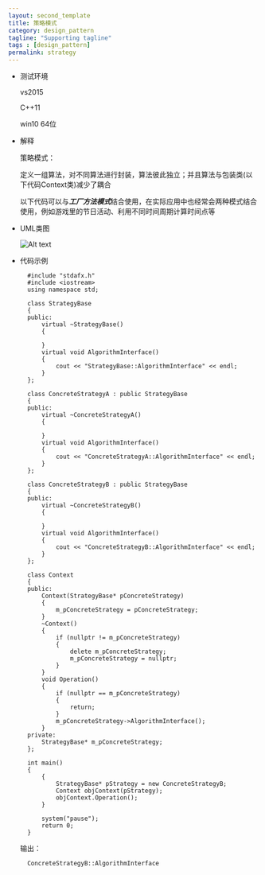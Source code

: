 ```yaml
---
layout: second_template
title: 策略模式
category: design_pattern
tagline: "Supporting tagline"
tags : [design_pattern]
permalink: strategy
---
```


* 测试环境
	
	vs2015

	C++11	

	win10 64位

* 解释

	策略模式：

	定义一组算法，对不同算法进行封装，算法彼此独立；并且算法与包装类(以下代码Context类)减少了耦合

	以下代码可以与***工厂方法模式***结合使用，在实际应用中也经常会两种模式结合使用，例如游戏里的节日活动、利用不同时间周期计算时间点等

* UML类图

	![Alt text][id]

	[id]: assets/themes/my_blog/img/strategy.jpg

* 代码示例

		#include "stdafx.h"
		#include <iostream>
		using namespace std;

		class StrategyBase
		{
		public:
			virtual ~StrategyBase()
			{

			}
			virtual void AlgorithmInterface()
			{
				cout << "StrategyBase::AlgorithmInterface" << endl;
			}
		};

		class ConcreteStrategyA : public StrategyBase
		{
		public:
			virtual ~ConcreteStrategyA()
			{

			}
			virtual void AlgorithmInterface()
			{
				cout << "ConcreteStrategyA::AlgorithmInterface" << endl;
			}
		};

		class ConcreteStrategyB : public StrategyBase
		{
		public:
			virtual ~ConcreteStrategyB()
			{

			}
			virtual void AlgorithmInterface()
			{
				cout << "ConcreteStrategyB::AlgorithmInterface" << endl;
			}
		};

		class Context
		{
		public:
			Context(StrategyBase* pConcreteStrategy)
			{
				m_pConcreteStrategy = pConcreteStrategy;
			}
			~Context()
			{
				if (nullptr != m_pConcreteStrategy)
				{
					delete m_pConcreteStrategy;
					m_pConcreteStrategy = nullptr;
				}
			}
			void Operation()
			{
				if (nullptr == m_pConcreteStrategy)
				{
					return;
				}
				m_pConcreteStrategy->AlgorithmInterface();
			}
		private:
			StrategyBase* m_pConcreteStrategy;
		};

		int main()
		{
			{
				StrategyBase* pStrategy = new ConcreteStrategyB;
				Context objContext(pStrategy);
				objContext.Operation();
			}

			system("pause");
		    return 0;
		}

	输出：

		ConcreteStrategyB::AlgorithmInterface